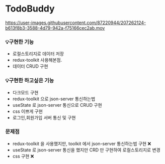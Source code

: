 # TodoBuddy

https://user-images.githubusercontent.com/87220944/207262124-b613f8b3-3588-4d79-942a-f75166cec2ab.mov

### 💡구현한 기능

- 로컬스토리지로 데이터 저장
- redux-toolkit 사용해본점.
- 데이터 CRUD 구현

### 💡구현한 하고싶은 기능

- 다크모드 구현
- redux-toolkit 으로 json-server 통신하는법
- useState 로 json-server 통신으로 CRUD 구현
- css 이쁘게 구현
- 로그인,회원가입 서버 통신 및 구현

### 문제점

- redux-toolkit 을 사용했지만, toolkit 에서 json-server 통신하는법 구현 ❌
- useState 로 json-server 통신을 했지만 CRD 만 구현하여 로컬스토리지로 변경
- css 구현 ❌
